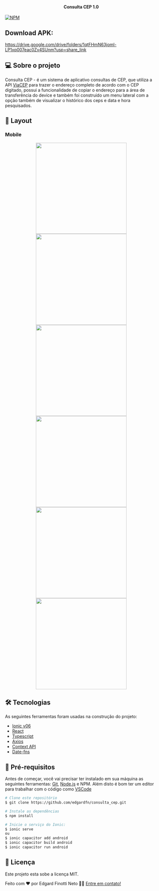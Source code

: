 <h4 align="center"> 
	Consulta CEP 1.0
</h4>

[![NPM](https://img.shields.io/npm/l/react)](https://github.com/edgardfn/consulta_cep/blob/main/license) 

## Download APK:

https://drive.google.com/drive/folders/1qtFHmN63joml-LP1xp007eac0Zv4SUnm?usp=share_link

## 💻 Sobre o projeto

Consulta CEP - é um sistema de aplicativo consultas de CEP, que utiliza a API [ViaCEP] para trazer o endereço completo de acordo com o CEP digitado, possui a funcionalidade de copiar o endereço para a área de transferência do device e também foi construido um menu lateral com a opção também de visualizar o histórico dos ceps e data e hora pesquisados.

## 🎨 Layout

### Mobile
<p align="center">
 <img alt="" title="imagem06" src="./src/assets/imagem06.jpeg" width="300px">
 <img alt="" title="imagem05" src="./src/assets/imagem05.jpeg" width="300px">
 <img alt="" title="imagem04" src="./src/assets/imagem04.jpeg" width="300px">
 <img alt="" title="imagem03" src="./src/assets/imagem03.jpeg" width="300px">
 <img alt="" title="imagem02" src="./src/assets/imagem02.jpeg" width="300px">
 <img alt="" title="imagem01" src="./src/assets/imagem01.jpeg" width="300px">
</p>



## 🛠 Tecnologias

As seguintes ferramentas foram usadas na construção do projeto:

- [Ionic v06]
- [React]
- [Typescript]
- [Axios]
- [Context API]
- [Date-fns]

## 🚀 Pré-requisitos

Antes de começar, você vai precisar ter instalado em sua máquina as seguintes ferramentas:
[Git](https://git-scm.com), [Node.js][nodejs] e NPM.
Além disto é bom ter um editor para trabalhar com o código como [VSCode][vscode]

```bash
# Clone este repositório
$ git clone https://github.com/edgardfn/consulta_cep.git

# Instale as dependências
$ npm install

# Inicie o serviço do Ionic:
$ ionic serve
ou
$ ionic capacitor add android
$ ionic capacitor build android 
$ ionic capacitor run android
```

## 📝 Licença

Este projeto esta sobe a licença MIT.

Feito com ❤️ por Edgard Finotti Neto 👋🏽 [Entre em contato!](https://www.linkedin.com/in/edgard-finotti-neto-a258b21a2/)

[nodejs]: https://nodejs.org/
[Typescript]: https://www.typescriptlang.org/
[expo]: https://expo.io/
[React]: https://reactjs.org
[rn]: https://facebook.github.io/react-native/
[yarn]: https://yarnpkg.com/
[vscode]: https://code.visualstudio.com/
[vceditconfig]: https://marketplace.visualstudio.com/items?itemName=EditorConfig.EditorConfig
[license]: https://opensource.org/licenses/MIT
[vceslint]: https://marketplace.visualstudio.com/items?itemName=dbaeumer.vscode-eslint
[prettier]: https://marketplace.visualstudio.com/items?itemName=esbenp.prettier-vscode
[Rocketseat]: https://rocketseat.com.br
[Styled Components]: https://styled-components.com/
[React Router DOM]:https://github.com/remix-run/react-router
[React Hook Form]:https://github.com/react-hook-form/react-hook-form
[Validação de Formulários com Biblioteca Zod]:https://github.com/colinhacks/zod
[ViaCEP]:https://viacep.com.br/
[Ionic v06]:https://ionicframework.com/docs/
[Axios]:https://github.com/axios/axios
[Context API]: https://reactjs.org/docs/context.html
[Date-fns]: https://github.com/date-fns/date-fns

